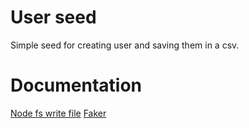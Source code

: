 # User seed

Simple seed for creating user and saving them in a csv.

# Documentation
[Node fs write file](https://nodejs.org/api/fs.html#fs_fs_writefile_file_data_options_callback)
[Faker](https://www.npmjs.com/package/faker)